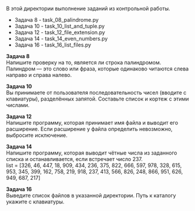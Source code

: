 ﻿В этой директории выполнение заданий из контрольной работы.

* Задача 8 - task_08_palindrome.py
* Задача 10 - task_10_list_and_tuple.py
* Задача 12 - task_12_file_extension.py
* Задача 14 - task_14_even_numbers.py
* Задача 16 - task_16_list_files.py

**Задача 8**  
Напишите проверку на то, является ли строка палиндромом. Палиндром — это слово или фраза, которые одинаково читаются слева направо и справа налево.

**Задача 10**  
Вы принимаете от пользователя последовательность чисел (вводите с клавиатуры), разделённых запятой. Составьте список и кортеж с этими числами.

**Задача 12**  
Напишите программу, которая принимает имя файла и выводит его расширение. Если расширение у файла определить невозможно, выбросите исключение.

**Задача 14**  
Напишите программу, которая выводит чётные числа из заданного списка и останавливается, если встречает число 237.  
list = [326, 46, 447, 18, 909, 434, 236, 375, 822, 666, 597, 978, 328, 615, 953,
345, 399, 162, 758, 219, 918, 237, 413, 566, 826, 248, 866, 951, 626, 949, 687, 217]

**Задача 16**  
Выведите список файлов в указанной директории. Путь к каталогу укажите с клавиатуры.